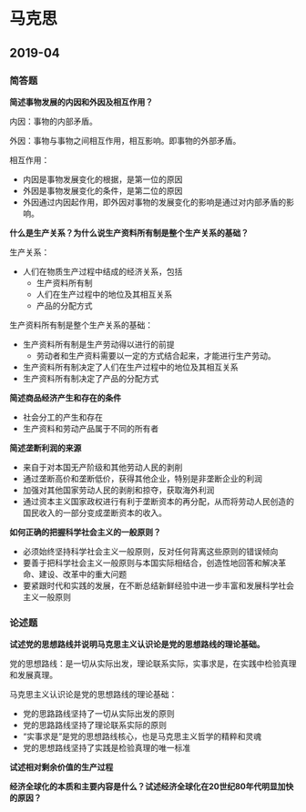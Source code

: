 # 马克思

## 2019-04

### 简答题

**简述事物发展的内因和外因及相互作用？**

内因：事物的内部矛盾。

外因：事物与事物之间相互作用，相互影响。即事物的外部矛盾。

相互作用：

- 内因是事物发展变化的根据，是第一位的原因
- 外因是事物发展变化的条件，是第二位的原因
- 外因通过内因起作用，即外因对事物的发展变化的影响是通过对内部矛盾的影响。

**什么是生产关系？为什么说生产资料所有制是整个生产关系的基础？**

生产关系：

- 人们在物质生产过程中结成的经济关系，包括
  - 生产资料所有制
  - 人们在生产过程中的地位及其相互关系
  - 产品的分配方式

生产资料所有制是整个生产关系的基础：

- 生产资料所有制是生产劳动得以进行的前提
  - 劳动者和生产资料需要以一定的方式结合起来，才能进行生产劳动。
- 生产资料所有制决定了人们在生产过程中的地位及其相互关系
- 生产资料所有制决定了产品的分配方式

**简述商品经济产生和存在的条件**

- 社会分工的产生和存在
- 生产资料和劳动产品属于不同的所有者

**简述垄断利润的来源**

- 来自于对本国无产阶级和其他劳动人民的剥削
- 通过垄断高价和垄断低价，获得其他企业，特别是非垄断企业的利润
- 加强对其他国家劳动人民的剥削和掠夺，获取海外利润
- 通过资本主义国家政权进行有利于垄断资本的再分配，从而将劳动人民创造的国民收入的一部分变成垄断资本的收入。

**如何正确的把握科学社会主义的一般原则？**

- 必须始终坚持科学社会主义一般原则，反对任何背离这些原则的错误倾向
- 要善于把科学社会主义一般原则与本国实际相结合，创造性地回答和解决革命、建设、改革中的重大问题
- 要紧跟时代和实践的发展，在不断总结新鲜经验中进一步丰富和发展科学社会主义一般原则

### 论述题

**试述党的思想路线并说明马克思主义认识论是党的思想路线的理论基础。**

党的思想路线：是一切从实际出发，理论联系实际，实事求是，在实践中检验真理和发展真理。

马克思主义认识论是党的思想路线的理论基础：

- 党的思路路线坚持了一切从实际出发的原则
- 党的思路路线坚持了理论联系实际的原则
- “实事求是”是党的思想路线核心，也是马克思主义哲学的精粹和灵魂
- 党的思想路线坚持了实践是检验真理的唯一标准

**试述相对剩余价值的生产过程**



**经济全球化的本质和主要内容是什么？试述经济全球化在20世纪80年代明显加快的原因？**